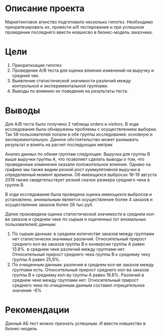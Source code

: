 # Описание проекта

Маркетинговое агенство подготовило несколько гипотез. Необходимо приоритезировать их, провести а/б тестирование и при успешном проведении последнего ввести новшесво в бизнес-модель заказчика.

# Цели

1. Приоритизация гипотез
2. Проведение A/B теста для оценки влияния изменений на выручку и средний чек.
3. Выявление статистической значимости различий между контрольной и экспериментальной группами.
4. Выводы по влиянию их поведения на результаты теста.

# Выводы 

Для А/В теста было получено 2 таблицы orders и visitors. В ходе исследования были обнаружены проблемы с осуществлением выборки. Так 58 пользователей попали в обе группы исследования: основную и эксперементальную. Данное обстоятельство может размывать результат и влиять на расчет последующих метрик

Анализ данных по обеим группам следующее. Выручка для группы B выше выручки группы А, что позволяет сделать выводы о том, что проведенные изменения оказали положительное влияние. Однако на графике мы также видим резкий рост куммулятивной выручки в определенный момент времени. Об имеющихся выбросах  18-19 августа 2019 также свидетельствует резкий скачок размера среднего чека в группе B. 

В ходе исследования была проведена оценка имеющихся выбросов и установлено, аномальным является осуществление более 4 заказов и осуществление заказов более 28 тыс.руб. 

Далее произведена оценка статистической значимости в среднем кол-ве заказов и среднем чеке по сырым и ощиченных (от аномальных пользователей) данным:
  1. По сырым данным: в среднем количестве заказов между группами нет статистически значимых различий. Относительный прирост среднего кол-ва заказов группы B к конверсии группы A равен 13.8%. в среднем чеке различий между группами нет. Относительный прирост среднего чека группы B к среднему чеку группы A равен 25,9%.
  2. По очищенным данным: различия в среднем кол-ве заказов между группами есть. Относительный прирост среднего кол-ва заказов группы B к среднему кол-ву группы A равен 16.8%. Различий в среднем чеке между группами нет. Относительный прирост среднего чека по очищенным данным составил отрицательное значение -6%

# Рекомендации

Данный АБ тест можно признать успешным. И ввести новшество в бизнес-модель
